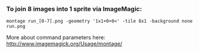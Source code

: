 ### To join 8 images into 1 sprite via ImageMagic:

```
montage run_[0-7].png -geometry '1x1+0+0<' -tile 8x1 -background none run.png
```

More about command parameters here: http://www.imagemagick.org/Usage/montage/
